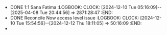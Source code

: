 - DONE 1:1 Sana Fatima
  :LOGBOOK:
  CLOCK: [2024-12-10 Tue 05:16:09]--[2025-04-08 Tue 20:44:56] =>  2871:28:47
  :END:
- DONE Reconcile Now access level issue
  :LOGBOOK:
  CLOCK: [2024-12-10 Tue 15:54:56]--[2024-12-12 Thu 18:11:05] =>  50:16:09
  :END:
-